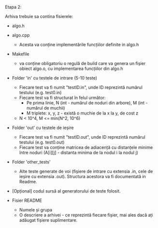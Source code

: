 
Etapa 2:

Arhiva trebuie sa contina fisierele:

* algo.h

* algo.cpp
    * Acesta va conține implementările funcțiilor definite in algo.h

* Makefile 
    * va conține obligatoriu o regulă de build care va genera
    un fișier obiect algo.o, cu implementarea funcțiilor din algo.h

* Folder 'in' cu testele de intrare  (5-10 teste)
    * Fiecare test va fi numit "testID.in", unde ID reprezintă numărul
    testului (e.g. test0.in)
    * Fiecare test va fi structurat în felul următor:
      * Pe prima linie, N (int - numărul de noduri din arbore), M (int - numărul de muchii)
      * M triplete: x, y, z - există o muchie de la x la y, de cost z
    * N < 10^4, M <= min(N^2, 10^6)
      
* Folder 'out' cu testele de ieșire
    * Fiecare test va fi numit "testID.out", unde ID reprezintă numărul
    testului (e.g. test0.out) 
    * Fiecare test va conține matricea de adiacență cu distanțele minime între noduri 
    (A[i][j] - distanta minima de la nodul i la nodul j)
        
* Folder 'other_tests'
    * Alte teste generate de voi (fișiere de intrare cu extensia .in, 
    cele de ieșire cu extensia .out). Structura acestora va fi 
    documentată in Readme.

* [Opțional] codul sursă al generatorului de teste folosit.

* Fisier README
    * Numele și grupa
    * O descriere a arhivei - ce reprezintă fiecare fișier, mai ales dacă ați adăugat
    fișiere suplimentare.
   
            
    
     
